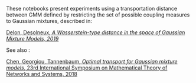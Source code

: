 

These notebooks present experiments using a transportation distance between GMM defined by restricting the set of possible coupling measures to Gaussian mixtures, described in:

[Delon, Desolneux, *A Wasserstein-type distance in the space of Gaussian Mixture Models, 2019*](https://hal.archives-ouvertes.fr/hal-02178204)

See also : 

[Chen, Georgiou, Tannenbaum, *Optimal transport for Gaussian mixture models*, 23rd International Symposium on Mathematical Theory of Networks and Systems, 2018](http://mtns2018.ust.hk/media/files/0122.pdf)

